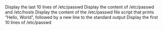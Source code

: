 Display the last 10 lines of /etc/passwd
Display the content of /etc/passwd and /etc/hosts
Display the content of the /etc/passwd file
script that prints “Hello, World”, followed by a new line to the standard output
Display the first 10 lines of /etc/passwd
